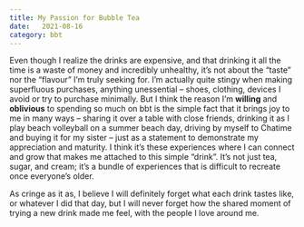```yaml
---
title: My Passion for Bubble Tea
date:   2021-08-16
category: bbt
---
```

Even though I realize the drinks are expensive, and that drinking it all the time is a waste of money and incredibly unhealthy, it’s not about the “taste” nor the “flavour” I’m truly seeking for. I’m actually quite stingy when making superfluous purchases, anything unessential – shoes, clothing, devices I avoid or try to purchase minimally. But I think the reason I’m **willing** and **oblivious** to spending so much on bbt is the simple fact that it brings joy to me in many ways – sharing it over a table with close friends, drinking it as I play beach volleyball on a summer beach day, driving by myself to Chatime and buying it for my sister – just as a statement to demonstrate my appreciation and maturity. I think it’s these experiences where I can connect and grow that makes me attached to this simple “drink”. It’s not just tea, sugar, and cream; it’s a bundle of experiences that is difficult to recreate once everyone’s older.

As cringe as it as, I believe I will definitely forget what each drink tastes like, or whatever I did that day, but I will never forget how  the shared moment of trying a new drink made me feel, with the people I love around me.